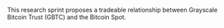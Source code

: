 This research sprint proposes a tradeable relationship between Grayscale Bitcoin Trust (GBTC) and the Bitcoin Spot.